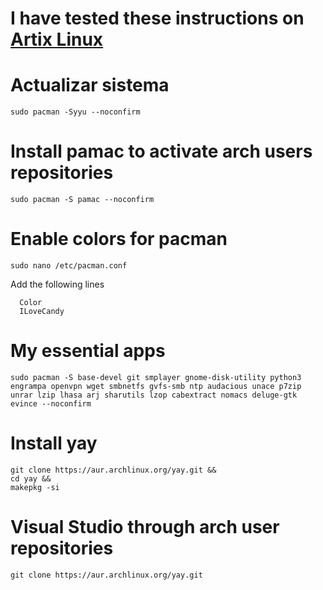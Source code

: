 # I have tested these instructions on [Artix Linux](https://artixlinux.org/)
# Actualizar sistema
```
sudo pacman -Syyu --noconfirm
```
# Install pamac to activate arch users repositories
```
sudo pacman -S pamac --noconfirm
```
# Enable colors for pacman
```
sudo nano /etc/pacman.conf
```
Add the following lines
```
  Color
  ILoveCandy
```
# My essential apps
```
sudo pacman -S base-devel git smplayer gnome-disk-utility python3 engrampa openvpn wget smbnetfs gvfs-smb ntp audacious unace p7zip unrar lzip lhasa arj sharutils lzop cabextract nomacs deluge-gtk evince --noconfirm
```
# Install yay
```
git clone https://aur.archlinux.org/yay.git &&
cd yay &&
makepkg -si
```
# Visual Studio through arch user repositories
```
git clone https://aur.archlinux.org/yay.git
```

